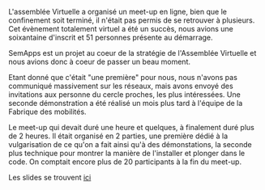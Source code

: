 L'assemblée Virtuelle a organisé un meet-up en ligne, bien que le confinement soit terminé, il n'était pas permis de se retrouver à plusieurs.
Cet évènement totalement virtuel a été un succès, nous avions une soixantaine d'inscrit et 51 personnes présente au démarrage.

SemApps est un projet au coeur de la stratégie de l'Assemblée Virtuelle et nous avions donc à coeur de passer un beau moment.

Etant donné que c'était "une première" pour nous, nous n'avons pas communiqué massivement sur les réseaux, mais avons envoyé des invitations aux personne du cercle proches, les plus intéressées.
Une seconde démonstration a été réalisé un mois plus tard à l'équipe de la Fabrique des mobilités.

Le meet-up qui devait duré une heure et quelques, à finalement duré plus de 2 heures. Il était organisé en 2 parties, une première dédié à la vulgarisation de ce qu'on a fait ainsi qu'à des démonstations, la seconde plus technique pour montrer la manière de l'installer et plonger dans le code.
On comptait encore plus de 20 participants à la fin du meet-up.

Les slides se trouvent [ici](https://docs.google.com/presentation/d/1cJtuU3T9Ye8LxDadMOO2Q1ufSDhFndiyG6OTWXooA84/edit#slide=id.g8572def18f_0_266)
